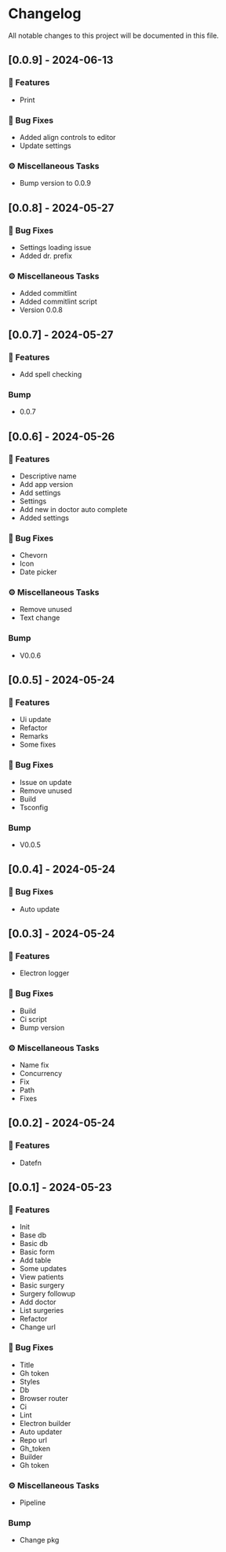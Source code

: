 # Changelog

All notable changes to this project will be documented in this file.

## [0.0.9] - 2024-06-13

### 🚀 Features

- Print

### 🐛 Bug Fixes

- Added align controls to editor
- Update settings

### ⚙️ Miscellaneous Tasks

- Bump version to 0.0.9

## [0.0.8] - 2024-05-27

### 🐛 Bug Fixes

- Settings loading issue
- Added dr. prefix

### ⚙️ Miscellaneous Tasks

- Added commitlint
- Added commitlint script
- Version 0.0.8

## [0.0.7] - 2024-05-27

### 🚀 Features

- Add spell checking

### Bump

- 0.0.7

## [0.0.6] - 2024-05-26

### 🚀 Features

- Descriptive name
- Add app version
- Add settings
- Settings
- Add new in doctor auto complete
- Added settings

### 🐛 Bug Fixes

- Chevorn
- Icon
- Date picker

### ⚙️ Miscellaneous Tasks

- Remove unused
- Text change

### Bump

- V0.0.6

## [0.0.5] - 2024-05-24

### 🚀 Features

- Ui update
- Refactor
- Remarks
- Some fixes

### 🐛 Bug Fixes

- Issue on update
- Remove unused
- Build
- Tsconfig

### Bump

- V0.0.5

## [0.0.4] - 2024-05-24

### 🐛 Bug Fixes

- Auto update

## [0.0.3] - 2024-05-24

### 🚀 Features

- Electron logger

### 🐛 Bug Fixes

- Build
- Ci  script
- Bump version

### ⚙️ Miscellaneous Tasks

- Name fix
- Concurrency
- Fix
- Path
- Fixes

## [0.0.2] - 2024-05-24

### 🚀 Features

- Datefn

## [0.0.1] - 2024-05-23

### 🚀 Features

- Init
- Base db
- Basic db
- Basic form
- Add table
- Some updates
- View patients
- Basic surgery
- Surgery followup
- Add doctor
- List surgeries
- Refactor
- Change url

### 🐛 Bug Fixes

- Title
- Gh token
- Styles
- Db
- Browser router
- Ci
- Lint
- Electron builder
- Auto updater
- Repo url
- Gh_token
- Builder
- Gh token

### ⚙️ Miscellaneous Tasks

- Pipeline

### Bump

- Change pkg

<!-- generated by git-cliff -->
